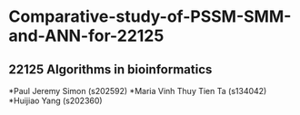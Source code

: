 # Comparative-study-of-PSSM-SMM-and-ANN-for-22125
## 22125 Algorithms in bioinformatics
*Paul Jeremy Simon (s202592)
*Maria Vinh Thuy Tien Ta (s134042)
*Huijiao Yang (s202360)
